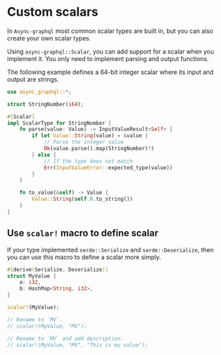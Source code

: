 # Custom scalars

In `Async-graphql` most common scalar types are built in, but you can also create your own scalar types.

Using `async-graphql::Scalar`, you can add support for a scalar when you implement it. You only need to implement parsing and output functions.

The following example defines a 64-bit integer scalar where its input and output are strings.

```rust
use async_graphql::*;

struct StringNumber(i64);

#[Scalar]
impl ScalarType for StringNumber {
    fn parse(value: Value) -> InputValueResult<Self> {
        if let Value::String(value) = &value {
            // Parse the integer value
            Ok(value.parse().map(StringNumber)?)
        } else {
            // If the type does not match
            Err(InputValueError::expected_type(value))
        }
    }

    fn to_value(&self) -> Value {
        Value::String(self.0.to_string())
    }
}
```

## Use `scalar!` macro to define scalar

If your type implemented `serde::Serialize` and `serde::Deserialize`, then you can use this macro to define a scalar more simply.

```rust
#[derive(Serialize, Deserialize)]
struct MyValue {
    a: i32,
    b: HashMap<String, i32>,     
}

scalar!(MyValue);

// Rename to `MV`.
// scalar!(MyValue, "MV");

// Rename to `MV` and add description.
// scalar!(MyValue, "MV", "This is my value");
```
